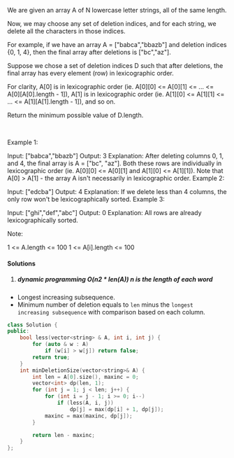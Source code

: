 We are given an array A of N lowercase letter strings, all of the same length.

Now, we may choose any set of deletion indices, and for each string, we delete all the characters in those indices.

For example, if we have an array A = ["babca","bbazb"] and deletion indices {0, 1, 4}, then the final array after deletions is ["bc","az"].

Suppose we chose a set of deletion indices D such that after deletions, the final array has every element (row) in lexicographic order.

For clarity, A[0] is in lexicographic order (ie. A[0][0] <= A[0][1] <= ... <= A[0][A[0].length - 1]), A[1] is in lexicographic order (ie. A[1][0] <= A[1][1] <= ... <= A[1][A[1].length - 1]), and so on.

Return the minimum possible value of D.length.

 

Example 1:

Input: ["babca","bbazb"]
Output: 3
Explanation: After deleting columns 0, 1, and 4, the final array is A = ["bc", "az"].
Both these rows are individually in lexicographic order (ie. A[0][0] <= A[0][1] and A[1][0] <= A[1][1]).
Note that A[0] > A[1] - the array A isn't necessarily in lexicographic order.
Example 2:

Input: ["edcba"]
Output: 4
Explanation: If we delete less than 4 columns, the only row won't be lexicographically sorted.
Example 3:

Input: ["ghi","def","abc"]
Output: 0
Explanation: All rows are already lexicographically sorted.
 

Note:

1 <= A.length <= 100
1 <= A[i].length <= 100

#### Solutions

1. ##### dynamic programming  O(n2 * len(A)) n is the length of each word

- Longest increasing subsequence.
- Minimum number of deletion equals to `len` minus the `longest increasing subsequence` with comparison based on each column.

```c++
class Solution {
public:
    bool less(vector<string> & A, int i, int j) {
        for (auto & w : A)
            if (w[i] > w[j]) return false;
        return true;
    }
    int minDeletionSize(vector<string>& A) {
        int len = A[0].size(), maxinc = 0;
        vector<int> dp(len, 1);
        for (int j = 1; j < len; j++) {
            for (int i = j - 1; i >= 0; i--)
                if (less(A, i, j))
                    dp[j] = max(dp[i] + 1, dp[j]);
            maxinc = max(maxinc, dp[j]);
        }

        return len - maxinc;
    }
};
```